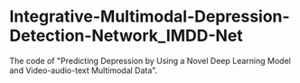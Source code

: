 # Integrative-Multimodal-Depression-Detection-Network_IMDD-Net
The code of "Predicting Depression by Using a Novel Deep Learning Model and Video-audio-text Multimodal Data".
